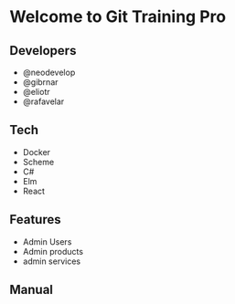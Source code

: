 # Welcome to Git Training Pro

## Developers

- @neodevelop
- @gibrnar
- @eliotr
- @rafavelar

## Tech

- Docker
- Scheme
- C#
- Elm
- React

## Features

- Admin Users
- Admin products
- admin services

## Manual
